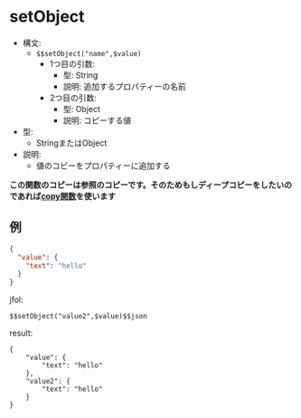 # setObject
- 構文:
  - `$$setObject("name",$value)`
    - 1つ目の引数:
      - 型: String
      - 説明: 追加するプロパティーの名前
    - 2つ目の引数:
      - 型: Object
      - 説明: コピーする値
- 型:
  - StringまたはObject
- 説明:
  - 値のコピーをプロパティーに追加する

**この関数のコピーは参照のコピーです。そのためもしディープコピーをしたいのであれば[copy関数](copy.md)を使います**

## 例
```json
{
  "value": {
    "text": "hello"
  }
}
```

jfol:
```
$$setObject("value2",$value)$$json
```

result:
```
{
    "value": {
        "text": "hello"
    },
    "value2": {
        "text": "hello"
    }
}
```